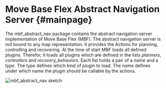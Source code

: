 # Move Base Flex Abstract Navigation Server  {#mainpage}

The mbf_abstract_nav package contains the abstract navigation server implementation of Move Base Flex (MBF).
The abstract navigation server is not bound to any map representation. It provides the Actions for 
planning, controlling and recovering. At the time of start MBF loads all defined plugins. Therefor, it loads all
plugins which are defined in the lists *planners*, *controllers* and *recovery_behaviors*. Each list holds a pair
of a *name* and a *type*. The *type* defines which kind of plugin to load. The *name* defines under which name
the plugin should be callable by the actions.

![mbf_abstract_nav sketch](https://github.com/magazino/move_base_flex/blob/master/docs/images/mbf_abstract_nav.png)
